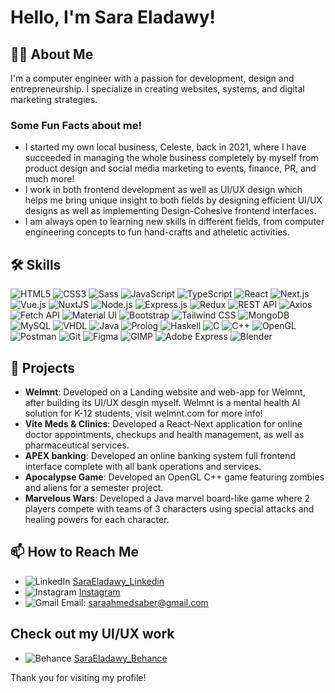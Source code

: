 # Hello, I'm Sara Eladawy!

## 👨‍💻 About Me
I'm a computer engineer with a passion for development, design and entrepreneurship. I specialize in creating websites, systems, and digital marketing strategies.

### Some Fun Facts about me!
- I started my own local business, Celeste, back in 2021, where I have succeeded in managing the whole business completely by myself from product design and social media marketing to events, finance, PR, and much more!
- I work in both frontend development as well as UI/UX design which helps me bring unique insight to both fields by designing efficient UI/UX designs as well as implementing Design-Cohesive frontend interfaces.
- I am always open to learning new skills in different fields, from computer engineering concepts to fun hand-crafts and atheletic activities.

## 🛠 Skills
![HTML5](https://img.shields.io/badge/-HTML5-E34F26?style=flat-square&logo=html5&logoColor=white)
![CSS3](https://img.shields.io/badge/-CSS3-1572B6?style=flat-square&logo=css3)
![Sass](https://img.shields.io/badge/-Sass-CC6699?style=flat-square&logo=sass&logoColor=white)
![JavaScript](https://img.shields.io/badge/-JavaScript-F7DF1E?style=flat-square&logo=javascript&logoColor=black)
![TypeScript](https://img.shields.io/badge/-TypeScript-007ACC?style=flat-square&logo=typescript&logoColor=white)
![React](https://img.shields.io/badge/-React-61DAFB?style=flat-square&logo=react&logoColor=black)
![Next.js](https://img.shields.io/badge/-Next.js-000000?style=flat-square&logo=next.js)
![Vue.js](https://img.shields.io/badge/-Vue.js-4FC08D?style=flat-square&logo=vue.js&logoColor=white)
![NuxtJS](https://img.shields.io/badge/-NuxtJS-00DC82?style=flat-square&logo=nuxt.js&logoColor=white)
![Node.js](https://img.shields.io/badge/-Node.js-339933?style=flat-square&logo=nodedotjs&logoColor=white)
![Express.js](https://img.shields.io/badge/-Express.js-000000?style=flat-square&logo=express&logoColor=white)
![Redux](https://img.shields.io/badge/-Redux-764ABC?style=flat-square&logo=redux&logoColor=white)
![REST API](https://img.shields.io/badge/-REST_API-02569B?style=flat-square&logo=rest&logoColor=white)
![Axios](https://img.shields.io/badge/-Axios-671ddf?style=flat-square&logo=axios&logoColor=white)
![Fetch API](https://img.shields.io/badge/-Fetch_API-61DAFB?style=flat-square&logo=fetch&logoColor=white)
![Material UI](https://img.shields.io/badge/-MUI-0081CB?style=flat-square&logo=mui&logoColor=white)
![Bootstrap](https://img.shields.io/badge/-Bootstrap-7952B3?style=flat-square&logo=bootstrap&logoColor=white)
![Tailwind CSS](https://img.shields.io/badge/-Tailwind_CSS-38B2AC?style=flat-square&logo=tailwind-css&logoColor=white)
![MongoDB](https://img.shields.io/badge/-MongoDB-47A248?style=flat-square&logo=mongodb&logoColor=white)
![MySQL](https://img.shields.io/badge/-MySQL-4479A1?style=flat-square&logo=mysql&logoColor=white)
![VHDL](https://img.shields.io/badge/-VHDL-007ACC?style=flat-square&logo=vhdl&logoColor=white)
![Java](https://img.shields.io/badge/-Java-007396?style=flat-square&logo=java&logoColor=white)
![Prolog](https://img.shields.io/badge/-Prolog-ffffff?style=flat-square&logo=prolog&logoColor=black)
![Haskell](https://img.shields.io/badge/-Haskell-5D4F85?style=flat-square&logo=haskell&logoColor=white)
![C](https://img.shields.io/badge/-C-A8B9CC?style=flat-square&logo=c&logoColor=black)
![C++](https://img.shields.io/badge/-C++-00599C?style=flat-square&logo=cplusplus&logoColor=white)
![OpenGL](https://img.shields.io/badge/-OpenGL-5586A4?style=flat-square&logo=opengl&logoColor=white)
![Postman](https://img.shields.io/badge/-Postman-FF6C37?style=flat-square&logo=postman&logoColor=white)
![Git](https://img.shields.io/badge/-Git-F05032?style=flat-square&logo=git&logoColor=white)
![Figma](https://img.shields.io/badge/-Figma-F24E1E?style=flat-square&logo=figma&logoColor=white)
![GIMP](https://img.shields.io/badge/-GIMP-5C5543?style=flat-square&logo=gimp&logoColor=white)
![Adobe Express](https://img.shields.io/badge/-Adobe_Express-FF0000?style=flat-square&logo=adobe&logoColor=white)
![Blender](https://img.shields.io/badge/-Blender-F5792A?style=flat-square&logo=blender&logoColor=white)


## 📂 Projects
- **Welmnt**: Developed on a Landing website and web-app for Welmnt, after building its UI/UX desgin myself. Welmnt is a mental health AI solution for K-12 students, visit welmnt.com for more info!
- **Vite Meds & Clinics**: Developed a React-Next application for online doctor appointments, checkups and health management, as well as pharmaceutical services.
- **APEX banking**: Developed an online banking system full frontend interface complete with all bank operations and services.
- **Apocalypse Game**: Developed an OpenGL C++ game featuring zombies and aliens for a semester project.
- **Marvelous Wars**: Developed a Java marvel board-like game where 2 players compete with teams of 3 characters using special attacks and healing powers for each character.

## 📫 How to Reach Me
- ![LinkedIn](https://img.shields.io/badge/-LinkedIn-0077B5?style=flat&logo=linkedin&logoColor=white) [SaraEladawy_Linkedin](https://www.linkedin.com/in/sara-Eladawy-186335249)
- ![Instagram](https://img.shields.io/badge/-Instagram-E4405F?style=flat&logo=instagram&logoColor=white) [Instagram](https://www.instagram.com/saraa.eladawy/)
- ![Gmail](https://img.shields.io/badge/-Gmail-D14836?style=flat&logo=gmail&logoColor=white) Email: saraahmedsaber@gmail.com

## Check out my UI/UX work
- ![Behance](https://img.shields.io/badge/-Behance-1769FF?style=flat&logo=behance&logoColor=white) [SaraEladawy_Behance](https://www.behance.net/saraahmed276)

 

Thank you for visiting my profile!

